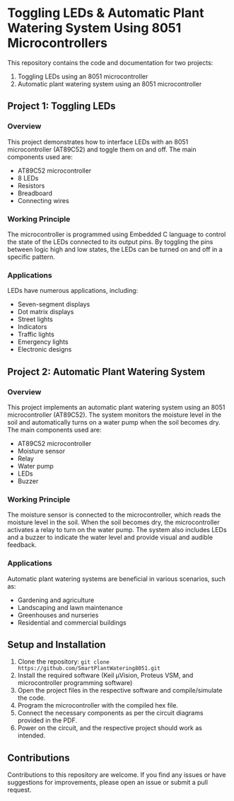 # Toggling LEDs & Automatic Plant Watering System Using 8051 Microcontrollers

This repository contains the code and documentation for two projects:

1. Toggling LEDs using an 8051 microcontroller
2. Automatic plant watering system using an 8051 microcontroller

## Project 1: Toggling LEDs

### Overview

This project demonstrates how to interface LEDs with an 8051 microcontroller (AT89C52) and toggle them on and off. The main components used are:

- AT89C52 microcontroller
- 8 LEDs
- Resistors
- Breadboard
- Connecting wires

### Working Principle

The microcontroller is programmed using Embedded C language to control the state of the LEDs connected to its output pins. By toggling the pins between logic high and low states, the LEDs can be turned on and off in a specific pattern.

### Applications

LEDs have numerous applications, including:

- Seven-segment displays
- Dot matrix displays
- Street lights
- Indicators
- Traffic lights
- Emergency lights
- Electronic designs

## Project 2: Automatic Plant Watering System

### Overview

This project implements an automatic plant watering system using an 8051 microcontroller (AT89C52). The system monitors the moisture level in the soil and automatically turns on a water pump when the soil becomes dry. The main components used are:

- AT89C52 microcontroller
- Moisture sensor
- Relay
- Water pump
- LEDs
- Buzzer

### Working Principle

The moisture sensor is connected to the microcontroller, which reads the moisture level in the soil. When the soil becomes dry, the microcontroller activates a relay to turn on the water pump. The system also includes LEDs and a buzzer to indicate the water level and provide visual and audible feedback.

### Applications

Automatic plant watering systems are beneficial in various scenarios, such as:

- Gardening and agriculture
- Landscaping and lawn maintenance
- Greenhouses and nurseries
- Residential and commercial buildings

## Setup and Installation

1. Clone the repository: `git clone https://github.com/SmartPlantWatering8051.git`
2. Install the required software (Keil μVision, Proteus VSM, and microcontroller programming software)
3. Open the project files in the respective software and compile/simulate the code.
4. Program the microcontroller with the compiled hex file.
5. Connect the necessary components as per the circuit diagrams provided in the PDF.
6. Power on the circuit, and the respective project should work as intended.

## Contributions

Contributions to this repository are welcome. If you find any issues or have suggestions for improvements, please open an issue or submit a pull request.
